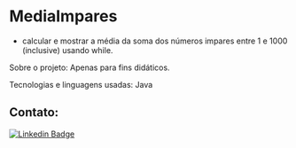 # MediaImpares
 - calcular e mostrar a média da soma dos números impares entre 1 e 1000 (inclusive) usando while.

Sobre o projeto:
Apenas para fins didáticos.



Tecnologias e linguagens usadas:
Java

## Contato:
[![Linkedin Badge](https://img.shields.io/badge/-LinkedIn-blue?style=flat-square&logo=Linkedin&logoColor=white&link=https://https://www.linkedin.com/in/felipe-brito-58445929/)]( https://www.linkedin.com/in/felipe-brito-58445929/)
